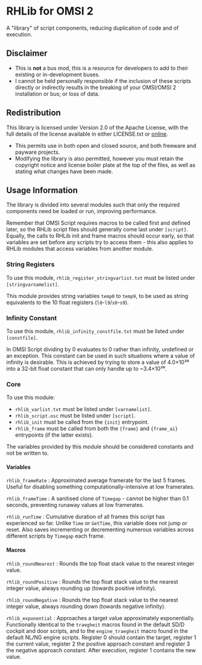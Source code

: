 # RHLib for OMSI 2

A "library" of script components, reducing duplication of code and of execution.

## Disclaimer

- This is **not** a bus mod, this is a resource for developers to add to their
  existing or in-development buses.
- I cannot be held personally responsible if the inclusion of these scripts
  directly or indirectly results in the breaking of your OMSI/OMSI 2
  installation or bus; or loss of data.

## Redistribution

This library is licensed under Version 2.0 of the Apache License, with the full
details of the license available in either LICENSE.txt or
[online](http://www.apache.org/licenses/LICENSE-2.0).

- This permits use in both open and closed source, and both freeware and payware
  projects.
- Modifying the library is also permitted, however you must retain the copyright
  notice and license boiler plate at the top of the files, as well as stating
  what changes have been made.

## Usage Information

The library is divided into several modules such that only the required
components need be loaded or run, improving performance.

Remember that OMSI Script requires macros to be called first and defined later,
so the RHLib script files should generally come last under `[script]`. Equally,
the calls to RHLib init and frame macros should occur early, so that variables
are set before any scripts try to access them - this also applies to RHLib
modules that access variables from another module.

### String Registers

To use this module, `rhlib_register_stringvarlist.txt` must be listed under
`[stringvarnamelist]`.

This module provides string variables `temp0` to `temp9`, to be used as string
equivalents to the 10 float registers (`l0`-`l9`/`s0`-`s9`).

### Infinity Constant

To use this module, `rhlib_infinity_constfile.txt` must be listed under
`[constfile]`.

In OMSI Script dividing by 0 evaluates to 0 rather than infinity, undefined or
an exception. This constant can be used in such situations where a value of
infinity is desirable. This is achieved by trying to store a value of 4.0×10³⁸
into a 32-bit float constant that can only handle up to ~3.4×10³⁸.

### Core

To use this module:

- `rhlib_varlist.txt` must be listed under `[varnamelist]`.
- `rhlib_script.osc` must be listed under `[script]`.
- `rhlib_init` must be called from the `{init}` entrypoint.
- `rhlib_frame` must be called from both the `{frame}` and `{frame_ai}`
  entrypoints (if the latter exists).

The variables provided by this module should be considered constants and not be
written to.

#### Variables

`rhlib_frameRate`
: Approximated average framerate for the last 5 frames. Useful for disabling
  something computationally-intensive at low framerates.

`rhlib_frameTime`
: A sanitised clone of `Timegap` - cannot be higher than 0.1 seconds, preventing
  runaway values at low framerates.

`rhlib_runTime`
: Cumulative duration of all frames this script has experienced so far. Unlike
  `Time` or `GetTime`, this variable does not jump or reset. Also saves
  incrementing or decrementing numerous variables across different scripts by
  `Timegap` each frame.

#### Macros

`rhlib_roundNearest`
: Rounds the top float stack value to the nearest integer value.

`rhlib_roundPositive`
: Rounds the top float stack value to the nearest integer value, always rounding
  up (towards positive infinity).

`rhlib_roundNegative`
: Rounds the top float stack value to the nearest integer value, always rounding
  down (towards negative infinity).

`rhlib_exponential`
: Approaches a target value approximately exponentially. Functionally identical
  to the `traegheit` macros found in the default SD/D cockpit and door scripts,
  and to the `engine_traegheit` macro found in the default NL/NG engine scripts.
  Register 0 should contain the target, register 1 the current value, register 2
  the positive approach constant and register 3 the negative approach constant.
  After execution, register 1 contains the new value.
